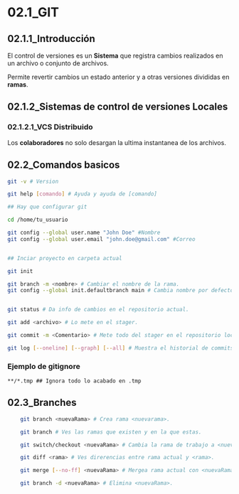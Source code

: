 # 02.1_GIT
## 02.1.1_Introducción

El control de versiones  es un **Sistema** que registra cambios realizados en un archivo o conjunto de archivos.

Permite revertir cambios  un estado anterior y a otras versiones divididas en **ramas**.

## 02.1.2_Sistemas de control de versiones Locales

### 02.1.2.1_VCS Distribuido

Los **colaboradores** no solo desargan la ultima instantanea de los archivos.


## 02.2_Comandos basicos
~~~bash
git -v # Version

git help [comando] # Ayuda y ayuda de [comando]

## Hay que configurar git

cd /home/tu_usuario

git config --global user.name "John Doe" #Nombre
git config --global user.email "john.doe@gmail.com" #Correo


## Inciar proyecto en carpeta actual

git init 

git branch -m <nombre> # Cambiar el nombre de la rama.
git config --global init.defaultbranch main # Cambia nombre por defecto de la rama principal en los proyectos.


git status # Da info de cambios en el repositorio actual.

git add <archivo> # Lo mete en el stager.

git commit -m <Comentario> # Mete todo del stager en el repositorio local.

git log [--oneline] [--graph] [--all] # Muestra el historial de commits, --oneline lo simplifica.


~~~

### Ejemplo de gitignore

~~~gitignore
**/*.tmp ## Ignora todo lo acabado en .tmp
~~~

## 02.3_Branches

~~~bash
    git branch <nuevaRama> # Crea rama <nuevarama>.

    git branch # Ves las ramas que existen y en la que estas.

    git switch/checkout <nuevaRama> # Cambia la rama de trabajo a <nuevaRama>.

    git diff <rama> # Ves direrencias entre rama actual y <rama>.

    git merge [--no-ff] <nuevaRama> # Mergea rama actual con <nuevaRama> --no-ff obliga a preguntar.

    git branch -d <nuevaRama> # Elimina <nuevaRama>.
~~~